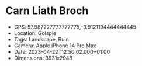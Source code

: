 # Carn Liath Broch

- GPS: 57.987227777777775,-3.9121194444444445
- Location: Golspie
- Tags: Landscape, Ruin
- Camera: Apple iPhone 14 Pro Max
- Date: 2023-04-22T12:50:02.000+01:00
- Dimensions: 3931x2948
